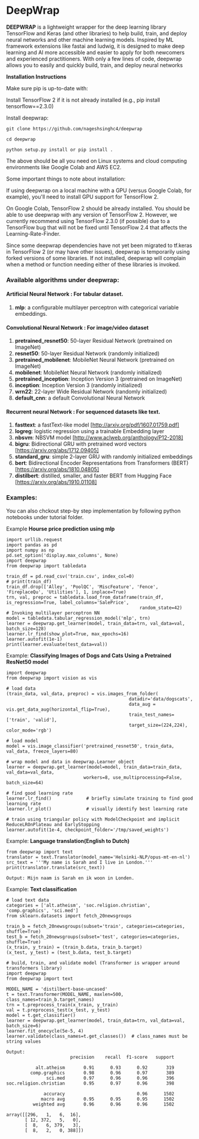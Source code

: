 # DeepWrap

**DEEPWRAP** is a lightweight wrapper for the deep learning library TensorFlow and Keras (and other libraries) to help build, train, and deploy neural networks and other machine learning models. Inspired by ML framework extensions like fastai and ludwig, it is designed to make deep learning and AI more accessible and easier to apply for both newcomers and experienced practitioners. With only a few lines of code, deepwrap allows you to easily and quickly build, train, and deploy neural networks

**Installation Instructions**

Make sure pip is up-to-date with:

Install TensorFlow 2 if it is not already installed (e.g., pip install tensorflow==2.3.0)

Install deepwrap: 
```
git clone https://github.com/nageshsinghc4/deepwrap

cd deepwrap

python setup.py install or pip install .
```

The above should be all you need on Linux systems and cloud computing environments like Google Colab and AWS EC2.

Some important things to note about installation:

If using deepwrap on a local machine with a GPU (versus Google Colab, for example), you'll need to install GPU support for TensorFlow 2.

On Google Colab, TensorFlow 2 should be already installed. You should be able to use deepwrap with any version of TensorFlow 2. However, we currently recommend using TensorFlow 2.3.0 (if possible) due to a TensorFlow bug that will not be fixed until TensorFlow 2.4 that affects the Learning-Rate-Finder.

Since some deepwrap dependencies have not yet been migrated to tf.keras in TensorFlow 2 (or may have other issues), deepwrap is temporarily using forked versions of some libraries. If not installed, deepwrap will complain when a method or function needing either of these libraries is invoked. 

### Available algorithms under deepwrap:

#### Artificial Neural Network : For tabular dataset. 
1. **mlp**: a configurable multilayer perceptron with categorical variable embeddings.

#### Convolutional Neural Network : For image/video dataset
1. **pretrained_resnet50**: 50-layer Residual Network (pretrained on ImageNet)
2. **resnet50**: 50-layer Residual Network (randomly initialized)
3. **pretrained_mobilenet**: MobileNet Neural Network (pretrained on ImageNet)
4. **mobilenet**: MobileNet Neural Network (randomly initialized)
5. **pretrained_inception**: Inception Version 3  (pretrained on ImageNet)
6. **inception**: Inception Version 3 (randomly initialized)
7. **wrn22**: 22-layer Wide Residual Network (randomly initialized)
8. **default_cnn**: a default Convolutional Neural Network

#### Recurrent neural Network : For sequenced datasets like text.
1. **fasttext**: a fastText-like model [http://arxiv.org/pdf/1607.01759.pdf]
2. **logreg**: logistic regression using a trainable Embedding layer
3. **nbsvm**: NBSVM model [http://www.aclweb.org/anthology/P12-2018]
4. **bigru**: Bidirectional GRU with pretrained word vectors [https://arxiv.org/abs/1712.09405]
5. **standard_gru**: simple 2-layer GRU with randomly initialized embeddings
6. **bert**: Bidirectional Encoder Representations from Transformers (BERT) [https://arxiv.org/abs/1810.04805]
7. **distilbert**: distilled, smaller, and faster BERT from Hugging Face [https://arxiv.org/abs/1910.01108]

### Examples: 

You can also chckout step-by step implementation by following python notebooks under tutorial folder. 

Example **Hourse price prediction using mlp**
```
import urllib.request
import pandas as pd
import numpy as np
pd.set_option('display.max_columns', None)
import deepwrap
from deepwrap import tabledata

train_df = pd.read_csv('train.csv', index_col=0)
# print(train_df)
train_df.drop(['Alley', 'PoolQC', 'MiscFeature', 'Fence', 'FireplaceQu', 'Utilities'], 1, inplace=True)
trn, val, preproc = tabledata.load_from_dataframe(train_df, is_regression=True, label_columns='SalePrice',
                                                  random_state=42)
# Invoking multilayer perceptron NN
model = tabledata.tabular_regression_model('mlp', trn)
learner = deepwrap.get_learner(model, train_data=trn, val_data=val, batch_size=128)
learner.lr_find(show_plot=True, max_epochs=16)
learner.autofit(1e-1)
print(learner.evaluate(test_data=val))
```
Example: **Classifying Images of Dogs and Cats Using a Pretrained ResNet50 model**

```
import deepwrap
from deepwrap import vision as vis

# load data
(train_data, val_data, preproc) = vis.images_from_folder(
                                              datadir='data/dogscats',
                                              data_aug = vis.get_data_aug(horizontal_flip=True),
                                              train_test_names=['train', 'valid'], 
                                              target_size=(224,224), color_mode='rgb')

# load model
model = vis.image_classifier('pretrained_resnet50', train_data, val_data, freeze_layers=80)

# wrap model and data in deepwrap.Learner object
learner = deepwrap.get_learner(model=model, train_data=train_data, val_data=val_data, 
                             workers=8, use_multiprocessing=False, batch_size=64)

# find good learning rate
learner.lr_find()             # briefly simulate training to find good learning rate
learner.lr_plot()             # visually identify best learning rate

# train using triangular policy with ModelCheckpoint and implicit ReduceLROnPlateau and EarlyStopping
learner.autofit(1e-4, checkpoint_folder='/tmp/saved_weights')
```
Example: **Language translation(English to Dutch)**
```
from deepwrap import text 
translator = text.Translator(model_name='Helsinki-NLP/opus-mt-en-nl')
src_text = '''My name is Sarah and I live in London.'''
print(translator.translate(src_text))

Output: Mijn naam is Sarah en ik woon in Londen.
```
Example: **Text classification**
```
# load text data
categories = ['alt.atheism', 'soc.religion.christian', 'comp.graphics', 'sci.med']
from sklearn.datasets import fetch_20newsgroups

train_b = fetch_20newsgroups(subset='train', categories=categories, shuffle=True)
test_b = fetch_20newsgroups(subset='test', categories=categories, shuffle=True)
(x_train, y_train) = (train_b.data, train_b.target)
(x_test, y_test) = (test_b.data, test_b.target)

# build, train, and validate model (Transformer is wrapper around transformers library)
import deepwrap
from deepwrap import text

MODEL_NAME = 'distilbert-base-uncased'
t = text.Transformer(MODEL_NAME, maxlen=500, class_names=train_b.target_names)
trn = t.preprocess_train(x_train, y_train)
val = t.preprocess_test(x_test, y_test)
model = t.get_classifier()
learner = deepwrap.get_learner(model, train_data=trn, val_data=val, batch_size=6)
learner.fit_onecycle(5e-5, 4)
learner.validate(class_names=t.get_classes())  # class_names must be string values

Output: 
                        precision    recall  f1-score   support

           alt.atheism       0.91      0.93      0.92       319
         comp.graphics       0.98      0.96      0.97       389
               sci.med       0.97      0.96      0.96       396
soc.religion.christian       0.95      0.97      0.96       398

              accuracy                           0.96      1502
             macro avg       0.95      0.95      0.95      1502
          weighted avg       0.96      0.96      0.96      1502

array([[296,   1,   6,  16],
       [ 12, 372,   5,   0],
       [  8,   6, 379,   3],
       [  8,   2,   0, 388]])
```
